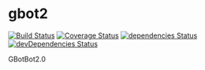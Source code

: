 # gbot2

[![Build Status](https://travis-ci.org/NthMetal/gbot2.svg?branch=master)](https://travis-ci.org/NthMetal/gbot2) 
[![Coverage Status](https://coveralls.io/repos/github/NthMetal/gbot2/badge.svg)](https://coveralls.io/github/NthMetal/gbot2)
[![dependencies Status](https://david-dm.org/NthMetal/gbot2/status.svg)](https://david-dm.org/NthMetal/gbot2) 
[![devDependencies Status](https://david-dm.org/NthMetal/gbot2/dev-status.svg)](https://david-dm.org/NthMetal/gbot2?type=dev)

<!-- [![Known Vulnerabilities](https://snyk.io/test/github/NthMetal/gbot2/badge.svg?targetFile=package.json)](https://snyk.io/test/github/NthMetal/gbot2?targetFile=package.json) -->

GBotBot2.0
